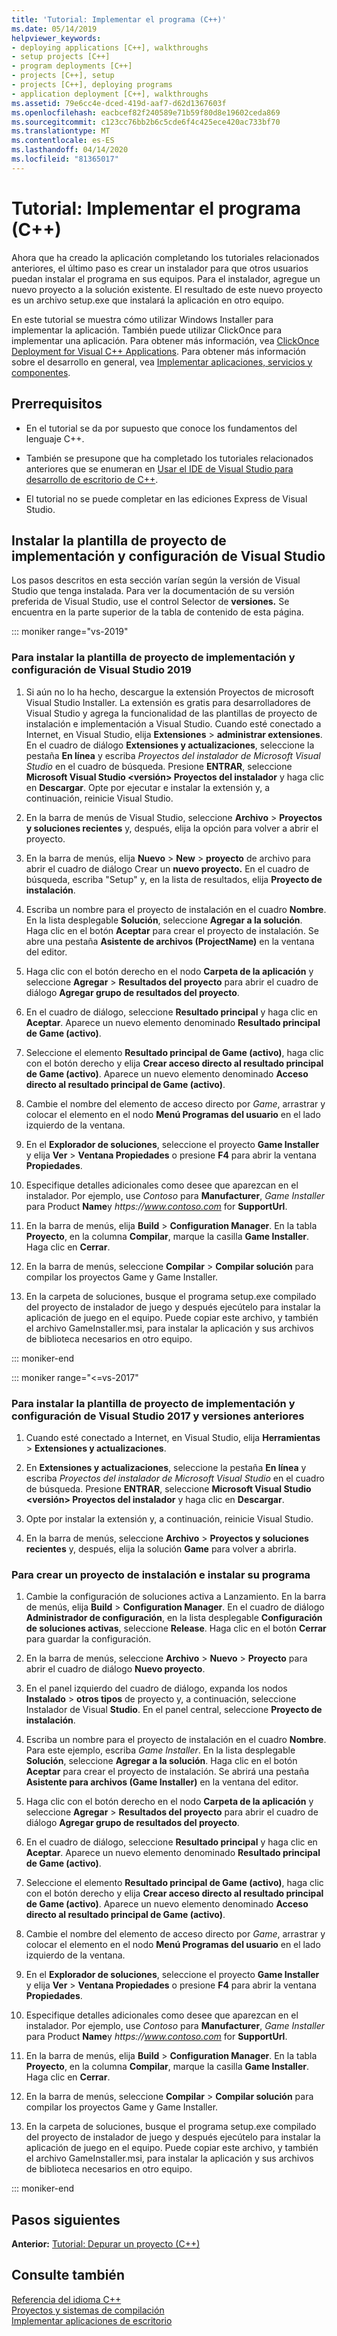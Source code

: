 ```yaml
---
title: 'Tutorial: Implementar el programa (C++)'
ms.date: 05/14/2019
helpviewer_keywords:
- deploying applications [C++], walkthroughs
- setup projects [C++]
- program deployments [C++]
- projects [C++], setup
- projects [C++], deploying programs
- application deployment [C++], walkthroughs
ms.assetid: 79e6cc4e-dced-419d-aaf7-d62d1367603f
ms.openlocfilehash: eacbcef82f240589e71b59f80d8e19602ceda869
ms.sourcegitcommit: c123cc76bb2b6c5cde6f4c425ece420ac733bf70
ms.translationtype: MT
ms.contentlocale: es-ES
ms.lasthandoff: 04/14/2020
ms.locfileid: "81365017"
---
```

# <a name="walkthrough-deploying-your-program-c"></a>Tutorial: Implementar el programa (C++)

Ahora que ha creado la aplicación completando los tutoriales relacionados anteriores, el último paso es crear un instalador para que otros usuarios puedan instalar el programa en sus equipos. Para el instalador, agregue un nuevo proyecto a la solución existente. El resultado de este nuevo proyecto es un archivo setup.exe que instalará la aplicación en otro equipo.

En este tutorial se muestra cómo utilizar Windows Installer para implementar la aplicación. También puede utilizar ClickOnce para implementar una aplicación. Para obtener más información, vea [ClickOnce Deployment for Visual C++ Applications](../windows/clickonce-deployment-for-visual-cpp-applications.md). Para obtener más información sobre el desarrollo en general, vea [Implementar aplicaciones, servicios y componentes](/visualstudio/deployment/deploying-applications-services-and-components).

## <a name="prerequisites"></a>Prerrequisitos

- En el tutorial se da por supuesto que conoce los fundamentos del lenguaje C++.

- También se presupone que ha completado los tutoriales relacionados anteriores que se enumeran en [Usar el IDE de Visual Studio para desarrollo de escritorio de C++](using-the-visual-studio-ide-for-cpp-desktop-development.md).

- El tutorial no se puede completar en las ediciones Express de Visual Studio.

## <a name="install-the-visual-studio-setup-and-deployment-project-template"></a>Instalar la plantilla de proyecto de implementación y configuración de Visual Studio

Los pasos descritos en esta sección varían según la versión de Visual Studio que tenga instalada. Para ver la documentación de su versión preferida de Visual Studio, use el control Selector de **versiones.** Se encuentra en la parte superior de la tabla de contenido de esta página.

<!-- markdownlint-disable MD034 -->

::: moniker range="vs-2019"

### <a name="to-install-the-setup-and-deployment-project-template-for-visual-studio-2019"></a>Para instalar la plantilla de proyecto de implementación y configuración de Visual Studio 2019

1. Si aún no lo ha hecho, descargue la extensión Proyectos de microsoft Visual Studio Installer. La extensión es gratis para desarrolladores de Visual Studio y agrega la funcionalidad de las plantillas de proyecto de instalación e implementación a Visual Studio. Cuando esté conectado a Internet, en Visual Studio, elija **Extensiones** > **administrar extensiones**. En el cuadro de diálogo **Extensiones y actualizaciones**, seleccione la pestaña **En línea** y escriba *Proyectos del instalador de Microsoft Visual Studio* en el cuadro de búsqueda. Presione **ENTRAR**, seleccione **Microsoft Visual Studio \<versión> Proyectos del instalador** y haga clic en **Descargar**. Opte por ejecutar e instalar la extensión y, a continuación, reinicie Visual Studio.

1. En la barra de menús de Visual Studio, seleccione **Archivo** > **Proyectos y soluciones recientes** y, después, elija la opción para volver a abrir el proyecto.

1. En la barra de menús, elija **Nuevo** > **New** > **proyecto** de archivo para abrir el cuadro de diálogo Crear un **nuevo proyecto.** En el cuadro de búsqueda, escriba "Setup" y, en la lista de resultados, elija **Proyecto de instalación**.

1. Escriba un nombre para el proyecto de instalación en el cuadro **Nombre**. En la lista desplegable **Solución**, seleccione **Agregar a la solución**. Haga clic en el botón **Aceptar** para crear el proyecto de instalación. Se abre una pestaña **Asistente de archivos (ProjectName)** en la ventana del editor.

1. Haga clic con el botón derecho en el nodo **Carpeta de la aplicación** y seleccione **Agregar** > **Resultados del proyecto** para abrir el cuadro de diálogo **Agregar grupo de resultados del proyecto**.

1. En el cuadro de diálogo, seleccione **Resultado principal** y haga clic en **Aceptar**. Aparece un nuevo elemento denominado **Resultado principal de Game (activo)**.

1. Seleccione el elemento **Resultado principal de Game (activo)**, haga clic con el botón derecho y elija **Crear acceso directo al resultado principal de Game (activo)**. Aparece un nuevo elemento denominado **Acceso directo al resultado principal de Game (activo)**.

1. Cambie el nombre del elemento de acceso directo por *Game*, arrastrar y colocar el elemento en el nodo **Menú Programas del usuario** en el lado izquierdo de la ventana.

1. En el **Explorador de soluciones**, seleccione el proyecto **Game Installer** y elija **Ver** > **Ventana Propiedades** o presione **F4** para abrir la ventana **Propiedades**.

1. Especifique detalles adicionales como desee que aparezcan en el instalador.  Por ejemplo, use *Contoso* para **Manufacturer**, *Game Installer* para Product **Name**y *https\://www.contoso.com* for **SupportUrl**.

1. En la barra de menús, elija **Build** > **Configuration Manager**. En la tabla **Proyecto**, en la columna **Compilar**, marque la casilla **Game Installer**. Haga clic en **Cerrar**.

1. En la barra de menús, seleccione **Compilar** > **Compilar solución** para compilar los proyectos Game y Game Installer.

1. En la carpeta de soluciones, busque el programa setup.exe compilado del proyecto de instalador de juego y después ejecútelo para instalar la aplicación de juego en el equipo. Puede copiar este archivo, y también el archivo GameInstaller.msi, para instalar la aplicación y sus archivos de biblioteca necesarios en otro equipo.

::: moniker-end

::: moniker range="<=vs-2017"

### <a name="to-install-the-setup-and-deployment-project-template-for-visual-studio-2017-and-earlier"></a>Para instalar la plantilla de proyecto de implementación y configuración de Visual Studio 2017 y versiones anteriores

1. Cuando esté conectado a Internet, en Visual Studio, elija **Herramientas** > **Extensiones y actualizaciones**.

1. En **Extensiones y actualizaciones**, seleccione la pestaña **En línea** y escriba *Proyectos del instalador de Microsoft Visual Studio* en el cuadro de búsqueda. Presione **ENTRAR**, seleccione **Microsoft Visual Studio \<versión> Proyectos del instalador** y haga clic en **Descargar**.

1. Opte por instalar la extensión y, a continuación, reinicie Visual Studio.

1. En la barra de menús, seleccione **Archivo** > **Proyectos y soluciones recientes** y, después, elija la solución **Game** para volver a abrirla.

### <a name="to-create-a-setup-project-and-install-your-program"></a>Para crear un proyecto de instalación e instalar su programa

1. Cambie la configuración de soluciones activa a Lanzamiento. En la barra de menús, elija **Build** > **Configuration Manager**. En el cuadro de diálogo **Administrador de configuración**, en la lista desplegable **Configuración de soluciones activas**, seleccione **Release**. Haga clic en el botón **Cerrar** para guardar la configuración.

1. En la barra de menús, seleccione **Archivo** > **Nuevo** > **Proyecto** para abrir el cuadro de diálogo **Nuevo proyecto**.

1. En el panel izquierdo del cuadro de diálogo, expanda los nodos **Instalado** > **otros tipos** de proyecto y, a continuación, seleccione Instalador de Visual **Studio**. En el panel central, seleccione **Proyecto de instalación**.

1. Escriba un nombre para el proyecto de instalación en el cuadro **Nombre**. Para este ejemplo, escriba *Game Installer*. En la lista desplegable **Solución**, seleccione **Agregar a la solución**. Haga clic en el botón **Aceptar** para crear el proyecto de instalación. Se abrirá una pestaña **Asistente para archivos (Game Installer)** en la ventana del editor.

1. Haga clic con el botón derecho en el nodo **Carpeta de la aplicación** y seleccione **Agregar** > **Resultados del proyecto** para abrir el cuadro de diálogo **Agregar grupo de resultados del proyecto**.

1. En el cuadro de diálogo, seleccione **Resultado principal** y haga clic en **Aceptar**. Aparece un nuevo elemento denominado **Resultado principal de Game (activo)**.

1. Seleccione el elemento **Resultado principal de Game (activo)**, haga clic con el botón derecho y elija **Crear acceso directo al resultado principal de Game (activo)**. Aparece un nuevo elemento denominado **Acceso directo al resultado principal de Game (activo)**.

1. Cambie el nombre del elemento de acceso directo por *Game*, arrastrar y colocar el elemento en el nodo **Menú Programas del usuario** en el lado izquierdo de la ventana.

1. En el **Explorador de soluciones**, seleccione el proyecto **Game Installer** y elija **Ver** > **Ventana Propiedades** o presione **F4** para abrir la ventana **Propiedades**.

1. Especifique detalles adicionales como desee que aparezcan en el instalador.  Por ejemplo, use *Contoso* para **Manufacturer**, *Game Installer* para Product **Name**y *https\://www.contoso.com* for **SupportUrl**.

1. En la barra de menús, elija **Build** > **Configuration Manager**. En la tabla **Proyecto**, en la columna **Compilar**, marque la casilla **Game Installer**. Haga clic en **Cerrar**.

1. En la barra de menús, seleccione **Compilar** > **Compilar solución** para compilar los proyectos Game y Game Installer.

1. En la carpeta de soluciones, busque el programa setup.exe compilado del proyecto de instalador de juego y después ejecútelo para instalar la aplicación de juego en el equipo. Puede copiar este archivo, y también el archivo GameInstaller.msi, para instalar la aplicación y sus archivos de biblioteca necesarios en otro equipo.

::: moniker-end

## <a name="next-steps"></a>Pasos siguientes

**Anterior:** [Tutorial: Depurar un proyecto (C++)](walkthrough-debugging-a-project-cpp.md)

## <a name="see-also"></a>Consulte también

[Referencia del idioma C++](../cpp/cpp-language-reference.md)<br/>
[Proyectos y sistemas de compilación](../build/projects-and-build-systems-cpp.md)<br/>
[Implementar aplicaciones de escritorio](../windows/deploying-native-desktop-applications-visual-cpp.md)<br/>
